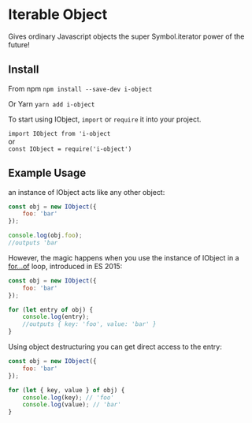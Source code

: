 # Iterable Object

Gives ordinary Javascript objects the super Symbol.iterator power of the future!

## Install

From npm
`npm install --save-dev i-object`

Or Yarn
`yarn add i-object`

To start using IObject, `import` or `require` it into your project.

`import IObject from 'i-object`<br/>
or<br/> 
`const IObject = require('i-object')`

## Example Usage

an instance of IObject acts like any other object: 
```javascript
const obj = new IObject({
    foo: 'bar'
});

console.log(obj.foo);
//outputs 'bar
```

However, the magic happens when you use the instance of IObject in a [for...of](https://developer.mozilla.org/en-US/docs/Web/JavaScript/Reference/Statements/for...of) loop, introduced in ES 2015:

```javascript
const obj = new IObject({
    foo: 'bar'
});

for (let entry of obj) {
	console.log(entry);
	//outputs { key: 'foo', value: 'bar' }
}
```

Using object destructuring you can get direct access to the entry:

```javascript
const obj = new IObject({
    foo: 'bar'
});

for (let { key, value } of obj) {
	console.log(key); // 'foo'
	console.log(value); // 'bar'
}
```